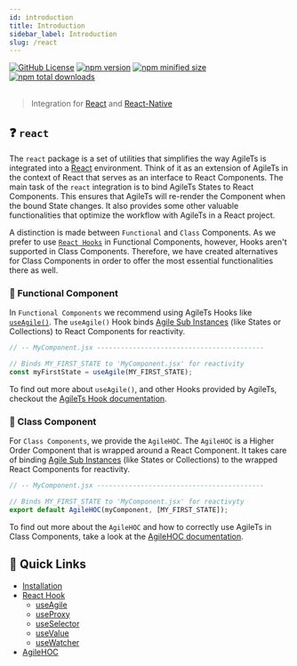 ```yaml
---
id: introduction
title: Introduction
sidebar_label: Introduction
slug: /react
---
```


 <a href="https://github.com/agile-ts/agile">
  <img src="https://img.shields.io/github/license/agile-ts/agile.svg?label=license&style=flat&colorA=293140&colorB=4a4872" alt="GitHub License"/></a>
<a href="https://npm.im/@agile-ts/react">
  <img src="https://img.shields.io/npm/v/@agile-ts/react.svg?label=npm&style=flat&colorA=293140&colorB=4a4872" alt="npm version"/></a>
<a href="https://npm.im/@agile-ts/react">
  <img src="https://img.shields.io/bundlephobia/min/@agile-ts/react.svg?label=minified%20size&style=flat&colorA=293140&colorB=4a4872" alt="npm minified size"/></a>
<a href="https://npm.im/@agile-ts/react">
  <img src="https://img.shields.io/npm/dt/@agile-ts/react.svg?label=downloads&style=flat&colorA=293140&colorB=4a4872" alt="npm total downloads"/></a>

 <br />
 <br />

> Integration for [React](https://reactjs.org/) and [React-Native](https://reactnative.dev/)

## ❓ `react`

The `react` package is a set of utilities that simplifies the way AgileTs is integrated into a [React](https://reactjs.org/) environment.
Think of it as an extension of AgileTs in the context of React
that serves as an interface to React Components.
The main task of the `react` integration is to bind AgileTs States to React Components.
This ensures that AgileTs will re-render the Component when the bound State changes.
It also provides some other valuable functionalities
that optimize the workflow with AgileTs in a React project.

A distinction is made between `Functional` and `Class` Components.
As we prefer to use [`React Hooks`](https://reactjs.org/docs/hooks-intro.html) in Functional Components,
however, Hooks aren't supported in Class Components.
Therefore, we have created alternatives for Class Components
in order to offer the most essential functionalities there as well.

### 🐆 Functional Component

In `Functional Components` we recommend using AgileTs Hooks like [`useAgile()`](api/Hooks.md#useagile).
The `useAgile()` Hook binds [Agile Sub Instances](../../main/Introduction.md#agile-sub-instance)
(like States or Collections) to React Components for reactivity.
```ts
// -- MyComponent.jsx ------------------------------------------

// Binds MY_FIRST_STATE to 'MyComponent.jsx' for reactivity
const myFirstState = useAgile(MY_FIRST_STATE);
```
To find out more about `useAgile()`, and other Hooks provided by AgileTs,
checkout the [AgileTs Hook documentation](api/Hooks.md).

### 🦖 Class Component

For `Class Components`, we provide the `AgileHOC`.
The `AgileHOC` is a Higher Order Component that is wrapped around a React Component.
It takes care of binding [Agile Sub Instances](../../main/Introduction.md#agile-sub-instance)
(like States or Collections) to the wrapped React Components for reactivity.
```ts
// -- MyComponent.jsx ------------------------------------------

// Binds MY_FIRST_STATE to 'MyComponent.jsx' for reactivyty
export default AgileHOC(myComponent, [MY_FIRST_STATE]);
```
To find out more about the `AgileHOC` and how to correctly use AgileTs in Class Components,
take a look at the [AgileHOC documentation](api/AgileHoc.md).

## 🚀 Quick Links
- [Installation](./Installation.md)
- [React Hook](api/Hooks.md)
  - [useAgile](api/Hooks.md#useagile)
  - [useProxy](api/Hooks.md#useproxy)  
  - [useSelector](api/Hooks.md#useselector)
  - [useValue](api/Hooks.md#usevalue)  
  - [useWatcher](api/Hooks.md#usewatcher)
- [AgileHOC](api/AgileHoc.md)
